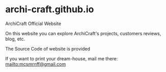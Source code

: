 # archi-craft.github.io
ArchiCraft Official Website

On this website you can explore
ArchiCraft's projects, customers reviews,
blog, etc.

The Source Code of website is provided

If you want to print your dream-house,
mail me there: <mailto:mcsmrnff@gmail.com>
